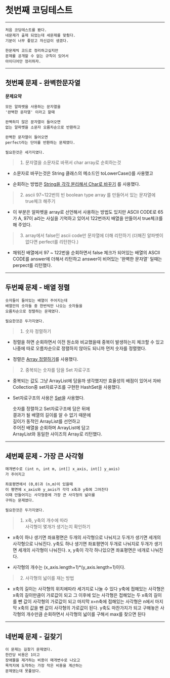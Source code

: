 # **첫번째 코딩테스트**
***
    처음 코딩테스트를 봤다.  
    네문제가 출제 되었는데 세문제를 맞췄다.  
    기분이 너무 좋았고 자신감이 생겼다.

    한문제씩 코드로 정리하고싶지만  
    문제를 공개할 수 없는 규칙이 있어서  
    아이디어만 정리하자.
***
## 첫번째 문제 - 완벽한문자열
**문제요약**  

    모든 알파벳을 사용하는 문자열을  
    '완벽한 문자열' 이라고 할때  

    완벽하지 않은 문자열이 들어오면  
    없는 알파벳을 소문자 오름차순으로 반환하고  

    완벽한 문자열이 들어오면  
    perfect라는 단어를 반환하는 문제였다.  

    필요한것은 세가지였다.

>1. 문자열을 소문자로 바뀌서 char array로 순회하는것

* 소문자로 바꾸는것은 String 클래스의 메소드인
toLowerCase()를 사용했고

* 순회하는 방법은 [String을 각각 분리해서 Char로 바꾸기](https://github.com/abhidhamma-java/TIL/blob/main/알고리즘/유형/문자열/String을_각각_분리해서_Char로_바꾸기.md) 를 사용했다.

>2. ascii 97~122번의 빈 boolean type array 를 만들어서
>있는 문자열에 true체크 해주기

* 이 부분은 알파벳을 array로 선언해서 사용하는 방법도 있지만 ASCII CODE로 65가 A, 97이 a라는 사실을 기억하고 있어서 122번까지 배열을 만들어서 true체크를 해 주었다.


>3. array에서 false인 ascii code만 문자열에 더해 리턴하기
>(더해진 알파벳이 없다면 perfect를 리턴한다.)

* 채워진 배열에서 97 ~ 122번을 순회하면서 false 체크가 되어있는 배열의 ASCII CODE를 answer에 더해서 리턴하고 answer이 비어있는 '완벽한 문자열' 일때는 perpect를 리턴했다.

***

## 두번째 문제 - 배열 정렬

    숫자들이 들어있는 배열이 주어지는데  
    배열안의 숫자들 중 한번씩만 나오는 숫자들을  
    오름차순으로 정렬하는 문제였다.

    필요한것은 두가지였다.

>1. 숫자 정렬하기  

* 정렬을 하면 순회하면서 이전 원소와 비교했을때 중복이 발생하는지 체크할 수 있고 나중에 따로 오름차순으로 정렬하지 않아도 되니까 먼저 숫자를 정렬했다.

* 정렬은 [Array 정렬하기](https://github.com/abhidhamma-java/TIL/blob/main/알고리즘/유형/배열/Array_정렬하기.md)를 사용했다.
  
>2. 중복되는 숫자를 담을 Set 자료구조

* 중복되는 값도 그냥 ArrayList에 담을까 생각했지만 효율성의 배점이 있어서 자바 Collection중 set자료구조를 구현한 HashSet을 사용했다.
* Set자료구조의 사용은 [Set](https://github.com/abhidhamma-java/TIL/blob/main/알고리즘/유형/콜렉션/Set.md)을 사용했다.

  숫자를 정렬하고 Set자료구조에 담은 뒤에  
결과가 될 배열의 길이를 알 수 없기 때문에  
길이가 동적인 ArrayList를 선언하고  
주어진 배열을 순회하며 ArrayList에 담고  
ArrayList와 동일한 사이즈의 Array로 리턴했다.

***
## 세번째 문제 - 가장 큰 사각형

    매개변수로 (int n, int m, int[] x_axis, int[] y_axis)
    가 주어지고
    
    좌표평면에서 (0,0)과 (n,m)이 있을때
    이 평면에 x_axis와 y_axis가 각각 x축과 y축에 그어진다
    이때 만들어지는 사각형중에 가장 큰 사각형의 넓이를 
    구하는 문제였다.
    
    필요한것은 두가지였다.
    
>1. x축, y축의 개수에 따라  
> 사각형이 몇개가 생기는지 확인하기

* x축이 하나 생기면 좌표평면은 두개의 사각형으로 나눠지고 두개가 생기면 세개의 사각형으로 나눠진다. y축도 하나 생기면 좌표평면이 두개로 나눠지로 두개가 생기면 세개의 사각형이 나눠진다. x, y축이 각각 하나있으면 좌표평면은 네개로 나눠진다.

* 사각형의 개수는 (x_axis.length+1)*(y_axis.length+1)이다.

>2. 사각형의 넓이를 재는 방법

* x축의 길이는 사각형의 위치에따라 세가지로 나눌 수 있다 y축에 접해있는 사각형은 x축의 길이만큼이 가로값이 되고
그 이후에 있는 사각형은 접해있는 두 x축의 길이를 뺀 값이 사각형의 가로값이 되고 마지막 x=n축에 접해있는 사각형은 n에서 마지막 x축의 값을 뺀 값이 사각형의 가로값이 된다.
y축도 마찬가지가 되고 구해놓은 사각형의 개수만큼 순회하면서 사각형의 넓이를 구해서 max를 찾으면 된다

*** 
## 네번째 문제 - 길찾기
    이 문제는 길찾기 문제였다. 
    한칸당 비용은 1이고 
    장애물을 제거하는 비용이 매개변수로 나오고  
    목적지에 도착하는 가장 작은 비용을 계산하는 
    문제였는데 못풀었다.
